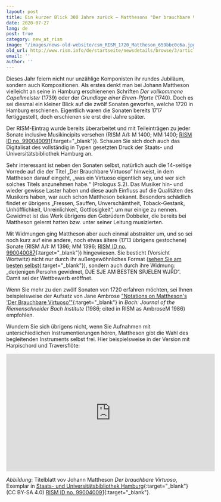 ```yaml
---
layout: post
title: Ein kurzer Blick 300 Jahre zurück – Matthesons "Der brauchbare Virtuoso" von 1720
date: 2020-07-27
lang: de
post: true
category: new_at_rism
image: "/images/news-old-website/csm_RISM_1720_Mattheson_659bbc0c6a.jpg"
old_url: http://www.rism.info/de/startseite/newsdetails/browse/3/article/64/looking-back-300-years-ago-matthesons-der-brauchbare-virtuoso-from-1720.html
email: ''
author: ''
---
```


Dieses Jahr feiern nicht nur unzählige Komponisten ihr rundes Jubiläum, sondern auch Kompositionen. Als erstes denkt man bei Johann Mattheson vielleicht an seine in Hamburg erschienenen Schriften _Der vollkommene Capellmeister_ (1739) oder der _Grundlage einer Ehren-Pforte_ (1740). Doch es sei diesmal ein kleiner Blick auf die zwölf Sonaten geworfen, welche 1720 in Hamburg erschienen. Eigentlich waren die Sonaten bereits 1717 fertiggestellt, doch erschienen sie erst drei Jahre später.

Der RISM-Eintrag wurde bereits überarbeitet und mit Teileinträgen zu jeder Sonate inclusive Musikincipits versehen (RISM A/I: M 1400; MM 1400; [RISM ID no. 990040091](https://opac.rism.info/search?id=990040091&View=rism){:target="_blank"}). Schauen Sie sich doch auch das Digitalisat des vollständig in Typen gesetzten Druck der Staats- und Universitätsbibliothek Hamburg an.

Sehr interessant ist neben den Sonaten selbst, natürlich auch die 14-seitige Vorrede auf die der Titel „Der Brauchbare Virtuoso“ hinweist, in dem Mattheson darauf eingeht, „was ein Virtuoso eigentlich sey, und wer sich solches Titels anzunehmen habe.“ (Prologus S.2). Das Musiker hin- und wieder gewisse Laster haben und diese auch Einfluss auf die Qualitäten des Musikers haben, war auch schon Mattheson bekannt. Besonders schädlich findet er übrigens „Fressen, Sauffen, Unverschämtheit, Toback-Gestank, Unhöfflichkeit, Unreinlichkeit, Gottlosigkeit“, um nur einige zu nennen. Gewidmet ist das Werk übrigens den Gebrüdern Dobbeler, die bereits bei Mattheson gelernt hatten bzw. unter seiner Leitung musizierten.

Mit Widmungen ging Mattheson aber auch einmal abstrakter um, und so sei noch kurz auf eine andere, noch etwas ältere (1713 übrigens gestochene) Sonate (RISM A/I: M 1396; MM 1396; [RISM ID no. 990040087](https://opac.rism.info/search?id=990040087&View=rism){:target="_blank"}) hingewiesen. Sie besticht (Vorsicht Wortwitz) nicht nur durch ihr außergewöhnliches Format ([sehen Sie am besten selbst](http://mdz-nbn-resolving.de/urn:nbn:de:bvb:12-bsb00113592-8){:target="_blank"}), sondern auch durch ihre Widmung: „derjenigen Persohn gewidmet, DJE SJE AM BESTEN SPJELEN WJRD“. Damit sei der Wettbewerb eröffnet.

Wenn Sie mehr zu den zwölf Sonaten von 1720 erfahren möchten, sei Ihnen beispielsweise der Aufsatz von Jane Ambrose ["Notations on Mattheson's 'Der Brauchbare Virtuoso'"](https://www.jstor.org/stable/41640269){:target="_blank"} in _Bach: Journal of the Riemenschneider Bach Institute_ (1986; cited in RISM as AmbroseM 1986) empfohlen.

Wundern Sie sich übrigens nicht, wenn Sie Aufnahmen mit unterschiedlichen Instrumentierungen hören, Mattheson gibt die Wahl des begleitenden Instruments selbst frei. Hier beispielsweise in der Version mit Harpischord und Traversflöte:


<iframe width="560" height="315" src="https://www.youtube.com/embed/fj_TRHdImhQ" frameborder="0" allow="accelerometer; autoplay; encrypted-media; gyroscope; picture-in-picture" allowfullscreen></iframe>


_Abbildung_: Titelblatt vov Johann Mattheson _Der brauchbare Virtuoso_, Exemplar in [Staats- und Universitätsbibliothek Hamburg](https://resolver.sub.uni-hamburg.de/kitodo/PPN805164146){:target="_blank"} (CC BY-SA 4.0) [RISM ID no. 990040091](https://opac.rism.info/search?id=990040091&View=rism){:target="_blank"}.
